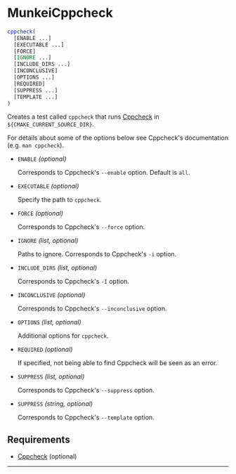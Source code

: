 # MunkeiCppcheck #

```cmake
cppcheck(
  [ENABLE ...]
  [EXECUTABLE ...]
  [FORCE]
  [IGNORE ...]
  [INCLUDE_DIRS ...]
  [INCONCLUSIVE]
  [OPTIONS ...]
  [REQUIRED]
  [SUPPRESS ...]
  [TEMPLATE ...]
)
```

Creates a test called `cppcheck` that runs [Cppcheck] in
`${CMAKE_CURRENT_SOURCE_DIR}`.

For details about some of the options below see Cppcheck's documentation (e.g.
`man cppcheck`).

*   `ENABLE` *(optional)*

    Corresponds to Cppcheck's `--enable` option. Default is `all`.

*   `EXECUTABLE` *(optional)*

    Specify the path to `cppcheck`.

*   `FORCE` *(optional)*

    Corresponds to Cppcheck's `--force` option.

*   `IGNORE` *(list, optional)*

    Paths to ignore. Corresponds to Cppcheck's `-i` option.

*   `INCLUDE_DIRS` *(list, optional)*

    Corresponds to Cppcheck's `-I` option.

*   `INCONCLUSIVE` *(optional)*

    Corresponds to Cppcheck's `--inconclusive` option.

*   `OPTIONS` *(list, optional)*

    Additional options for `cppcheck`.

*   `REQUIRED` *(optional)*

    If specified, not being able to find Cppcheck will be seen as an error.

*   `SUPPRESS` *(list, optional)*

    Corresponds to Cppcheck's `--suppress` option.

*   `SUPPRESS` *(string, optional)*

    Corresponds to Cppcheck's `--template` option.

## Requirements ##

*   [Cppcheck] (optional)

---

  [Cppcheck]: http://cppcheck.sourceforge.net
